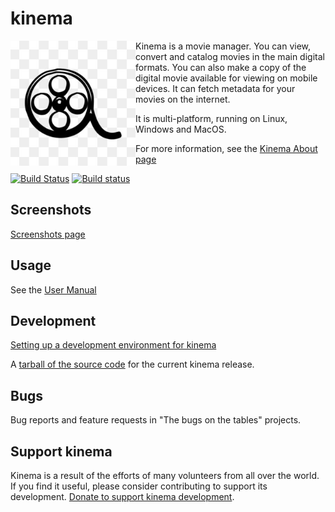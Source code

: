 # kinema

<img align="left" src="resources/images/kinema.png?raw=true" height="200" width="200"/>

Kinema is a movie manager. You can view, convert and catalog movies in the main digital formats. 
You can also make a copy of the digital movie available for viewing on mobile devices. 
It can fetch metadata for your movies on the internet. 

It is multi-platform, running on Linux, Windows and MacOS.

For more information, see the [Kinema About page](https://elizeux.github.io/kinema/)


[![Build Status](https://api.travis-ci.org/kovidgoyal/calibre.svg)](https://travis-ci.org/kovidgoyal/calibre)
[![Build status](https://ci.appveyor.com/api/projects/status/v3nkfq0t3pse8lep?svg=true&passingText=windows%20OK&failingText=windows%20KO)](https://ci.appveyor.com/project/kovidgoyal/calibre)  

## Screenshots  

[Screenshots page](https://calibre-ebook.com/demo)

## Usage

See the [User Manual](https://manual.calibre-ebook.com)

## Development

[Setting up a development environment for kinema](https://elizeux.github.io/kinema/)

A [tarball of the source code](https://elizeux.github.io/kinema/) for the 
current kinema release.

## Bugs

Bug reports and feature requests in "The bugs on the tables" projects.

## Support kinema

Kinema is a result of the efforts of many volunteers from all over the world.
If you find it useful, please consider contributing to support its development.
[Donate to support kinema development](https://elizeux.github.io/kinema/).

